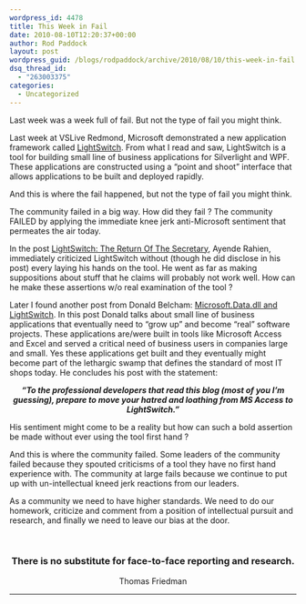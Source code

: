 ```yaml
---
wordpress_id: 4478
title: This Week in Fail
date: 2010-08-10T12:20:37+00:00
author: Rod Paddock
layout: post
wordpress_guid: /blogs/rodpaddock/archive/2010/08/10/this-week-in-fail.aspx
dsq_thread_id:
  - "263003375"
categories:
  - Uncategorized
---
```

Last week was a week full of fail. But not the type of fail you might think. 

Last week at VSLive Redmond, Microsoft demonstrated a new application framework called <a href="http://www.microsoft.com/visualstudio/en-us/lightswitch" target="_blank">LightSwitch</a>. From what I read and saw, LightSwitch is a tool for building small line of business applications for Silverlight and WPF. These applications are constructed using a “point and shoot” interface that allows applications to be built and deployed rapidly. 

And this is where the fail happened, but not the type of fail you might think.

The community failed in a big way. How did they fail ? The community FAILED by applying the immediate knee jerk anti-Microsoft sentiment that permeates the air today. 

In the post <a href="http://ayende.com/Blog/archive/2010/08/05/lightswitch-the-return-of-the-secretary.aspx" target="_blank">LightSwitch: The Return Of The Secretary</a>, Ayende Rahien,&#160; immediately criticized LightSwitch without (though he did disclose in his post) every laying his hands on the tool. He went as far as making suppositions about stuff that he claims will probably not work well. How can he make these assertions w/o real examination of the tool ?

Later I found another post from Donald Belcham: <a href="http://www.igloocoder.com/archive/2010/08/04/microsoft.data.dll-and-lightswitch.aspx" target="_blank">Microsoft.Data.dll and LightSwitch</a>. In this post Donald talks about small line of business applications that eventually need to “grow up” and become “real” software projects. These applications are/were built in tools like Microsoft Access and Excel and served a critical need of business users in companies large and small. Yes these applications get built and they eventually might become part of the lethargic swamp that defines the standard of most IT shops today. He concludes his post with the statement:

<p align="center">
  <strong><em>“To the professional developers that read this blog (most of you I’m guessing), prepare to move your hatred and loathing from MS Access to LightSwitch.”</em></strong>
</p>

His sentiment might come to be a reality but how can such a bold assertion be made without ever using the tool first hand ?

And this is where the community failed. Some leaders of the community failed because they spouted criticisms of a tool they have no first hand experience with. The community at large fails because we continue to put up with un-intellectual kneed jerk reactions from our leaders.

As a community we need to have higher standards. We need to do our homework, criticize and comment from a position of intellectual pursuit and research, and finally we need to leave our bias at the door.

&#160;

<h3 align="center">
  There is no substitute for face-to-face reporting and research.
</h3>

<p align="center">
  Thomas Friedman
</p>

**** 

<p align="center">